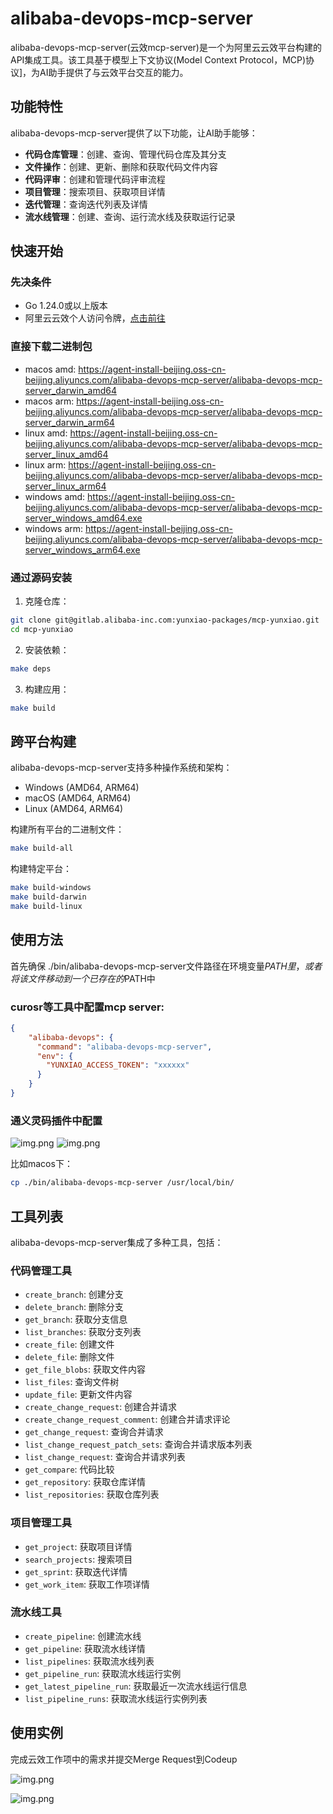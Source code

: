 # alibaba-devops-mcp-server

alibaba-devops-mcp-server(云效mcp-server)是一个为阿里云云效平台构建的API集成工具。该工具基于模型上下文协议(Model Context Protocol，MCP)协议]，为AI助手提供了与云效平台交互的能力。

## 功能特性

alibaba-devops-mcp-server提供了以下功能，让AI助手能够：

* **代码仓库管理**：创建、查询、管理代码仓库及其分支
* **文件操作**：创建、更新、删除和获取代码文件内容
* **代码评审**：创建和管理代码评审流程
* **项目管理**：搜索项目、获取项目详情
* **迭代管理**：查询迭代列表及详情
* **流水线管理**：创建、查询、运行流水线及获取运行记录

## 快速开始

### 先决条件

* Go 1.24.0或以上版本
* 阿里云云效个人访问令牌，[点击前往](https://help.aliyun.com/zh/yunxiao/developer-reference/obtain-personal-access-token?spm=a2c4g.11186623.help-menu-150040.d_5_0_1.5dc72af2GnT64i)

### 直接下载二进制包

* macos amd: https://agent-install-beijing.oss-cn-beijing.aliyuncs.com/alibaba-devops-mcp-server/alibaba-devops-mcp-server_darwin_amd64
* macos arm: https://agent-install-beijing.oss-cn-beijing.aliyuncs.com/alibaba-devops-mcp-server/alibaba-devops-mcp-server_darwin_arm64
* linux amd: https://agent-install-beijing.oss-cn-beijing.aliyuncs.com/alibaba-devops-mcp-server/alibaba-devops-mcp-server_linux_amd64
* linux arm: https://agent-install-beijing.oss-cn-beijing.aliyuncs.com/alibaba-devops-mcp-server/alibaba-devops-mcp-server_linux_arm64
* windows amd: https://agent-install-beijing.oss-cn-beijing.aliyuncs.com/alibaba-devops-mcp-server/alibaba-devops-mcp-server_windows_amd64.exe
* windows arm: https://agent-install-beijing.oss-cn-beijing.aliyuncs.com/alibaba-devops-mcp-server/alibaba-devops-mcp-server_windows_arm64.exe

### 通过源码安装

1. 克隆仓库：

```bash
git clone git@gitlab.alibaba-inc.com:yunxiao-packages/mcp-yunxiao.git
cd mcp-yunxiao
```

2. 安装依赖：

```bash
make deps
```

3. 构建应用：

```bash
make build
```

## 跨平台构建

alibaba-devops-mcp-server支持多种操作系统和架构：

* Windows (AMD64, ARM64)
* macOS (AMD64, ARM64)
* Linux (AMD64, ARM64)

构建所有平台的二进制文件：

```bash
make build-all
```

构建特定平台：

```bash
make build-windows
make build-darwin
make build-linux
```

## 使用方法

首先确保 ./bin/alibaba-devops-mcp-server文件路径在环境变量$PATH里，或者将该文件移动到一个已存在的$PATH中

### curosr等工具中配置mcp server:

```json
{
    "alibaba-devops": {
      "command": "alibaba-devops-mcp-server",
      "env": {
        "YUNXIAO_ACCESS_TOKEN": "xxxxxx"
      }
    }
}

```

### 通义灵码插件中配置

![img.png](img/mcpconfig1.jpg)
![img.png](img/mcpconfig2.jpg)


比如macos下：
```bash
cp ./bin/alibaba-devops-mcp-server /usr/local/bin/ 
```



## 工具列表

alibaba-devops-mcp-server集成了多种工具，包括：

### 代码管理工具

- `create_branch`: 创建分支
- `delete_branch`: 删除分支
- `get_branch`: 获取分支信息
- `list_branches`: 获取分支列表
- `create_file`: 创建文件
- `delete_file`: 删除文件
- `get_file_blobs`: 获取文件内容
- `list_files`: 查询文件树
- `update_file`: 更新文件内容
- `create_change_request`: 创建合并请求
- `create_change_request_comment`: 创建合并请求评论
- `get_change_request`: 查询合并请求
- `list_change_request_patch_sets`: 查询合并请求版本列表
- `list_change_request`: 查询合并请求列表
- `get_compare`: 代码比较
- `get_repository`: 获取仓库详情
- `list_repositories`: 获取仓库列表

### 项目管理工具

- `get_project`: 获取项目详情
- `search_projects`: 搜索项目
- `get_sprint`: 获取迭代详情
- `get_work_item`: 获取工作项详情

### 流水线工具

- `create_pipeline`: 创建流水线
- `get_pipeline`: 获取流水线详情
- `list_pipelines`: 获取流水线列表
- `get_pipeline_run`: 获取流水线运行实例
- `get_latest_pipeline_run`: 获取最近一次流水线运行信息
- `list_pipeline_runs`: 获取流水线运行实例列表

## 使用实例
完成云效工作项中的需求并提交Merge Request到Codeup

![img.png](img/img_7.png)

![img.png](img/img_8.png)

